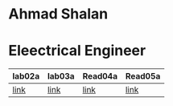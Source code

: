 

# Ahmad Shalan 
# Eleectrical Engineer


|lab02a | lab03a| Read04a | Read05a |
|------ | ------| -------  | ------- |
|[link](lab02a.md)|[link](read03a.md) | [link](read04a.md)| [link](read05a.md) |


